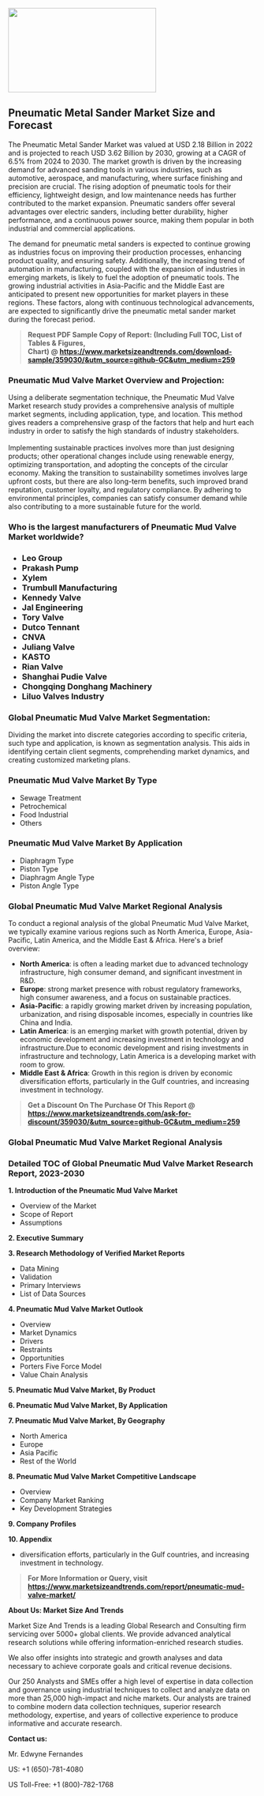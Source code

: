 <p><img class="alignnone size-medium wp-image-20088" src="https://ffe5etoiles.com/wp-content/uploads/2024/12/MST1-300x171.png" alt="" width="300" height="171" /></p><h2>Pneumatic Metal Sander Market Size and Forecast</h2><p>The Pneumatic Metal Sander Market was valued at USD 2.18 Billion in 2022 and is projected to reach USD 3.62 Billion by 2030, growing at a CAGR of 6.5% from 2024 to 2030. The market growth is driven by the increasing demand for advanced sanding tools in various industries, such as automotive, aerospace, and manufacturing, where surface finishing and precision are crucial. The rising adoption of pneumatic tools for their efficiency, lightweight design, and low maintenance needs has further contributed to the market expansion. Pneumatic sanders offer several advantages over electric sanders, including better durability, higher performance, and a continuous power source, making them popular in both industrial and commercial applications.</p><p>The demand for pneumatic metal sanders is expected to continue growing as industries focus on improving their production processes, enhancing product quality, and ensuring safety. Additionally, the increasing trend of automation in manufacturing, coupled with the expansion of industries in emerging markets, is likely to fuel the adoption of pneumatic tools. The growing industrial activities in Asia-Pacific and the Middle East are anticipated to present new opportunities for market players in these regions. These factors, along with continuous technological advancements, are expected to significantly drive the pneumatic metal sander market during the forecast period.</p></p><blockquote id="" class=""><strong>Request PDF Sample Copy of Report: (Including Full TOC, List of Tables &amp; Figures, Chart)&nbsp;@&nbsp;<strong><a href="https://www.marketsizeandtrends.com/download-sample/359030/&utm_source=github-GC&utm_medium=259" target="_blank">https://www.marketsizeandtrends.com/download-sample/359030/&utm_source=github-GC&utm_medium=259</a></strong></strong></blockquote><h3 id="" class="">Pneumatic Mud Valve Market&nbsp;Overview and Projection:</h3><p id="" class="">Using a deliberate segmentation technique, the Pneumatic Mud Valve Market research study provides a comprehensive analysis of multiple market segments, including application, type, and location. This method gives readers a comprehensive grasp of the factors that help and hurt each industry in order to satisfy the high standards of industry stakeholders. <br /> <br />Implementing sustainable practices involves more than just designing products; other operational changes include using renewable energy, optimizing transportation, and adopting the concepts of the circular economy. Making the transition to sustainability sometimes involves large upfront costs, but there are also long-term benefits, such improved brand reputation, customer loyalty, and regulatory compliance. By adhering to environmental principles, companies can satisfy consumer demand while also contributing to a more sustainable future for the world.</p><h3 id="" class="">Who is the largest manufacturers of&nbsp;Pneumatic Mud Valve Market worldwide?</h3><h3 class=""><p><ul><li>Leo Group </li><li> Prakash Pump </li><li> Xylem </li><li> Trumbull Manufacturing </li><li> Kennedy Valve </li><li> Jal Engineering </li><li> Tory Valve </li><li> Dutco Tennant </li><li> CNVA </li><li> Juliang Valve </li><li> KASTO </li><li> Rian Valve </li><li> Shanghai Pudie Valve </li><li> Chongqing Donghang Machinery </li><li> Liluo Valves Industry</li></ul></p></h3><h3 id="" class="">Global&nbsp;Pneumatic Mud Valve Market Segmentation:</h3><p id="" class="">Dividing the market into discrete categories according to specific criteria, such type and application, is known as segmentation analysis. This aids in identifying certain client segments, comprehending market dynamics, and creating customized marketing plans.</p><h3 id="" class="">Pneumatic Mud Valve Market&nbsp;By Type</h3><p><p><ul><li>Sewage Treatment</li><li> Petrochemical</li><li> Food Industrial</li><li> Others</p></li></ul></p></p><h3 id="" class="">Pneumatic Mud Valve Market&nbsp;By Application</h3><p class=""><p><ul><li>Diaphragm Type</li><li> Piston Type</li><li> Diaphragm Angle Type</li><li> Piston Angle Type</li></ul></p></p><h3 id="" class="">Global Pneumatic Mud Valve Market Regional Analysis</h3><p id="" class="">To conduct a regional analysis of the global Pneumatic Mud Valve Market, we typically examine various regions such as North America, Europe, Asia-Pacific, Latin America, and the Middle East &amp; Africa. Here's a brief overview:</p><ul><li><strong>North America</strong>: is often a leading market due to advanced technology infrastructure, high consumer demand, and significant investment in R&amp;D.</li><li><strong>Europe</strong>: strong market presence with robust regulatory frameworks, high consumer awareness, and a focus on sustainable practices.</li><li><strong>Asia-Pacific</strong>: a rapidly growing market driven by increasing population, urbanization, and rising disposable incomes, especially in countries like China and India.</li><li><strong>Latin America</strong>: is an emerging market with growth potential, driven by economic development and increasing investment in technology and infrastructure.Due to economic development and rising investments in infrastructure and technology, Latin America is a developing market with room to grow.</li><li><strong>Middle East &amp; Africa</strong>: Growth in this region is driven by economic diversification efforts, particularly in the Gulf countries, and increasing investment in technology.</li></ul><blockquote id="" class=""><strong>Get a Discount On The Purchase Of This Report @ <strong><a href="https://www.marketsizeandtrends.com/ask-for-discount/359030/&utm_source=github-GC&utm_medium=259" target="_blank">https://www.marketsizeandtrends.com/ask-for-discount/359030/&utm_source=github-GC&utm_medium=259</a></strong></strong></blockquote><h3 id="" class="">Global Pneumatic Mud Valve Market Regional Analysis</h3><h3 id="" class="">Detailed TOC of Global Pneumatic Mud Valve Market Research Report, 2023-2030</h3><p id="" class=""><strong>1. Introduction of the Pneumatic Mud Valve Market</strong></p><ul><li>Overview of the Market</li><li>Scope of Report</li><li>Assumptions</li></ul><p id="" class=""><strong>2. Executive Summary</strong></p><p id="" class=""><strong>3. Research Methodology of Verified Market Reports</strong></p><ul><li>Data Mining</li><li>Validation</li><li>Primary Interviews</li><li>List of Data Sources</li></ul><p id="" class=""><strong>4. Pneumatic Mud Valve Market Outlook</strong></p><ul><li>Overview</li><li>Market Dynamics</li><li>Drivers</li><li>Restraints</li><li>Opportunities</li><li>Porters Five Force Model</li><li>Value Chain Analysis</li></ul><p id="" class=""><strong>5. Pneumatic Mud Valve Market, By Product</strong></p><p id="" class=""><strong>6. Pneumatic Mud Valve Market, By Application</strong></p><p id="" class=""><strong>7. Pneumatic Mud Valve Market, By Geography</strong></p><ul><li>North America</li><li>Europe</li><li>Asia Pacific</li><li>Rest of the World</li></ul><p id="" class=""><strong>8. Pneumatic Mud Valve Market Competitive Landscape</strong></p><ul><li>Overview</li><li>Company Market Ranking</li><li>Key Development Strategies</li></ul><p id="" class=""><strong>9. Company Profiles</strong></p><p id="" class=""><strong>10. Appendix</strong></p><ul><li>diversification efforts, particularly in the Gulf countries, and increasing investment in technology.</li></ul><blockquote id="" class=""><strong>For More Information or Query, visit <strong><strong><a href="https://www.marketsizeandtrends.com/report/pneumatic-mud-valve-market/" target="_blank">https://www.marketsizeandtrends.com/report/pneumatic-mud-valve-market/</a></strong></strong></strong></blockquote><p id="" class=""><strong>About Us: Market Size And Trends</strong></p><p id="" class="">Market Size And Trends is a leading Global Research and Consulting firm servicing over 5000+ global clients. We provide advanced analytical research solutions while offering information-enriched research studies.</p><p id="" class="">We also offer insights into strategic and growth analyses and data necessary to achieve corporate goals and critical revenue decisions.</p><p id="" class="">Our 250 Analysts and SMEs offer a high level of expertise in data collection and governance using industrial techniques to collect and analyze data on more than 25,000 high-impact and niche markets. Our analysts are trained to combine modern data collection techniques, superior research methodology, expertise, and years of collective experience to produce informative and accurate research.</p><p id="" class=""><strong>Contact us:</strong></p><p id="" class="">Mr. Edwyne Fernandes</p><p id="" class="">US: +1 (650)-781-4080</p><p id="" class="">US Toll-Free: +1 (800)-782-1768</p>
